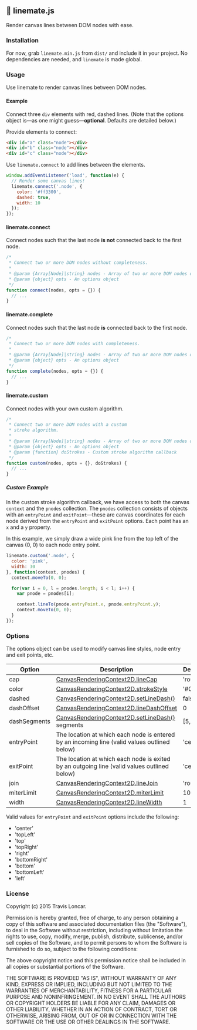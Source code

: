## :dancers: linemate.js

Render canvas lines between DOM nodes with ease.

### Installation

For now, grab `linemate.min.js` from `dist/` and include it in your project.
No dependencies are needed, and `linemate` is made global.

### Usage

Use linemate to render canvas lines between DOM nodes.

#### Example

Connect three `div` elements with red, dashed lines.
(Note that the options object is—as one might guess—**optional**. Defaults
are detailed below.)

Provide elements to connect:

```html
<div id="a" class="node"></div>
<div id="b" class="node"></div>
<div id="c" class="node"></div>
```

Use `linemate.connect` to add lines between the elements.
```js
window.addEventListener('load', function(e) {
  // Render some canvas lines!
  linemate.connect('.node', {
    color: '#ff3300',
    dashed: true,
    width: 10
  });
});
```

#### linemate.connect

Connect nodes such that the last node **is not** connected back to the first node.

```js
/*
 * Connect two or more DOM nodes without completeness.
 *
 * @param {Array[Node]|string} nodes - Array of two or more DOM nodes or a selector
 * @param {object} opts - An options object
 */
function connect(nodes, opts = {}) {
  // ...
}
```

#### linemate.complete

Connect nodes such that the last node **is** connected back to the first node.

```js
/*
 * Connect two or more DOM nodes with completeness.
 *
 * @param {Array[Node]|string} nodes - Array of two or more DOM nodes or a selector
 * @param {object} opts - An options object
 */
function complete(nodes, opts = {}) {
  // ...
}
```

#### linemate.custom

Connect nodes with your own custom algorithm.

```js
/*
 * Connect two or more DOM nodes with a custom
 * stroke algorithm.
 *
 * @param {Array[Node]|string} nodes - Array of two or more DOM nodes or a selector
 * @param {object} opts - An options object
 * @param {function} doStrokes - Custom stroke algorithm callback
 */
function custom(nodes, opts = {}, doStrokes) {
  // ...
}
```

##### Custom Example

In the custom stroke algorithm callback, we have access to both the canvas
`context` and the `pnodes` collection. The `pnodes` collection consists of
objects with an `entryPoint` and `exitPoint`—these are canvas coordinates for
each node derived from the `entryPoint` and `exitPoint` options. Each point has
an `x` and a `y` property.

In this example, we simply draw a wide pink line from the top left of the
canvas (0, 0) to each node entry point.

```js
linemate.custom('.node', {
  color: 'pink',
  width: 30
}, function(context, pnodes) {
  context.moveTo(0, 0);

  for(var i = 0, l = pnodes.length; i < l; i++) {
    var pnode = pnodes[i];

    context.lineTo(pnode.entryPoint.x, pnode.entryPoint.y);
    context.moveTo(0, 0);
  }
});
```

### Options

The options object can be used to modify canvas line styles, node entry and exit points, etc.

| Option          | Description                   | Default
|-----------------|-------------------------------|---------------------------
| cap             | [CanvasRenderingContext2D.lineCap](https://developer.mozilla.org/en-US/docs/Web/API/CanvasRenderingContext2D/lineCap) | 'round'
| color           | [CanvasRenderingContext2D.strokeStyle](https://developer.mozilla.org/en-US/docs/Web/API/CanvasRenderingContext2D/strokeStyle) | '#000'
| dashed          | [CanvasRenderingContext2D.setLineDash()](https://developer.mozilla.org/en-US/docs/Web/API/CanvasRenderingContext2D/setLineDash) | false
| dashOffset      | [CanvasRenderingContext2D.lineDashOffset](https://developer.mozilla.org/en-US/docs/Web/API/CanvasRenderingContext2D/lineDashOffset) | 0
| dashSegments    | [CanvasRenderingContext2D.setLineDash()](https://developer.mozilla.org/en-US/docs/Web/API/CanvasRenderingContext2D/setLineDash) segments | [5, 15]
| entryPoint      | The location at which each node is entered by an incoming line (valid values outlined below) | 'center'
| exitPoint       | The location at which each node is exited by an outgoing line (valid values outlined below) | 'center'
| join            | [CanvasRenderingContext2D.lineJoin](https://developer.mozilla.org/en-US/docs/Web/API/CanvasRenderingContext2D/lineJoin) | 'round'
| miterLimit      | [CanvasRenderingContext2D.miterLimit](https://developer.mozilla.org/en-US/docs/Web/API/CanvasRenderingContext2D/miterLimit) | 10
| width           | [CanvasRenderingContext2D.lineWidth](https://developer.mozilla.org/en-US/docs/Web/API/CanvasRenderingContext2D/lineWidth) | 1

Valid values for `entryPoint` and `exitPoint` options include the following:

- 'center'
- 'topLeft'
- 'top'
- 'topRight'
- 'right'
- 'bottomRight'
- 'bottom'
- 'bottomLeft'
- 'left'

### License

Copyright (c) 2015 Travis Loncar.

Permission is hereby granted, free of charge, to any person obtaining a copy of
this software and associated documentation files (the "Software"), to deal in
the Software without restriction, including without limitation the rights to
use, copy, modify, merge, publish, distribute, sublicense, and/or sell copies
of the Software, and to permit persons to whom the Software is furnished to do
so, subject to the following conditions:

The above copyright notice and this permission notice shall be included in all
copies or substantial portions of the Software.

THE SOFTWARE IS PROVIDED "AS IS", WITHOUT WARRANTY OF ANY KIND, EXPRESS OR
IMPLIED, INCLUDING BUT NOT LIMITED TO THE WARRANTIES OF MERCHANTABILITY,
FITNESS FOR A PARTICULAR PURPOSE AND NONINFRINGEMENT. IN NO EVENT SHALL THE
AUTHORS OR COPYRIGHT HOLDERS BE LIABLE FOR ANY CLAIM, DAMAGES OR OTHER
LIABILITY, WHETHER IN AN ACTION OF CONTRACT, TORT OR OTHERWISE, ARISING FROM,
OUT OF OR IN CONNECTION WITH THE SOFTWARE OR THE USE OR OTHER DEALINGS IN THE
SOFTWARE.
